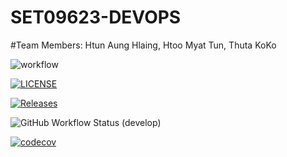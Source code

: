 # SET09623-DEVOPS 

#Team Members: Htun Aung Hlaing, Htoo Myat Tun, Thuta KoKo

![workflow](https://github.com/htoomyattun/sem/actions/workflows/main.yml/badge.svg)

[![LICENSE](https://img.shields.io/github/license/htoomyattun/sem.svg?style=flat-square)](https://github.com/htoomyattun/sem/blob/master/LICENSE)

[![Releases](https://img.shields.io/github/release/htoomyattun/sem/all.svg?style=flat-square)](https://github.com/htoomyattun/sem/releases)

![GitHub Workflow Status (develop)](https://img.shields.io/github/workflow/status/htoomyattun/sem/workflow/develop?style=flat-square)

[![codecov](https://codecov.io/gh/htoomyattun/sem/branch/master/graph/badge.svg?token=bL9BmoDVsb)](https://codecov.io/gh/htoomyattun/sem)
